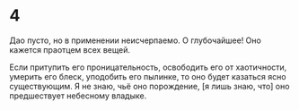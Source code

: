 # 4

Дао пусто, но в применении неисчерпаемо. О глубочайшее! Оно кажется праотцем всех вещей.

Если притупить его проницательность, освободить его от хаотичности, умерить его блеск, уподобить его пылинке, то оно будет казаться ясно существующим. Я не знаю, чьё оно порождение, [я лишь знаю, что] оно предшествует небесному владыке.